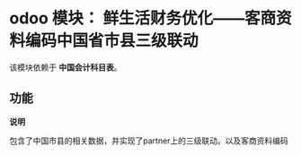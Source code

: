 #  odoo 模块： 鲜生活财务优化——客商资料编码中国省市县三级联动

该模块依赖于 **中国会计科目表**。

## 功能

**说明**

包含了中国市县的相关数据，并实现了partner上的三级联动。以及客商资料编码